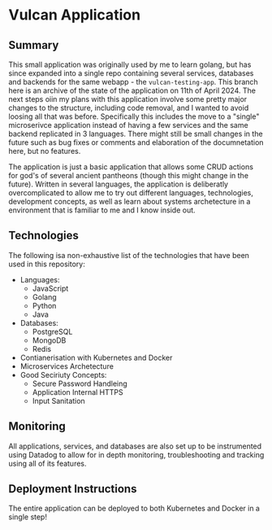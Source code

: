 # Vulcan Application

## Summary
This small application was originally used by me to learn golang, but has since expanded into a single repo containing several services, databases and backends for the same webapp - the `vulcan-testing-app`. This branch here is an archive of the state of the application on 11th of April 2024. The next steps oiin my plans with this application involve some pretty major changes to the structure, including code removal, and I wanted to avoid loosing all that was before. Specifically this includes the move to a "single" microserivce application instead of having a few services and the same backend replicated in 3 languages. There might still be small changes in the future such as bug fixes or comments and elaboration of the documnetation here, but no features.

The application is just a basic application that allows some CRUD actions for god's of several ancient pantheons (though this might change in the future). Written in several languages, the application is deliberatly overcomplicated to allow me to try out different languages, technologies, development concepts, as well as learn about systems archetecture in a environment that is familiar to me and I know inside out.

## Technologies
The following isa non-exhaustive list of the technologies that have been used in this repository:
- Languages:
    - JavaScript
    - Golang
    - Python
    - Java
- Databases:
    - PostgreSQL
    - MongoDB
    - Redis
- Contianerisation with Kubernetes and Docker
- Microservices Archetecture
- Good Seciriuty Concepts:
    - Secure Password Handleing
    - Application Internal HTTPS
    - Input Sanitation

## Monitoring
All applications, services, and databases are also set up to be instrumented using Datadog to allow for in depth monitoring, troubleshooting and tracking using all of its features.

## Deployment Instructions
The entire application can be deployed to both Kubernetes and Docker in a single step!
